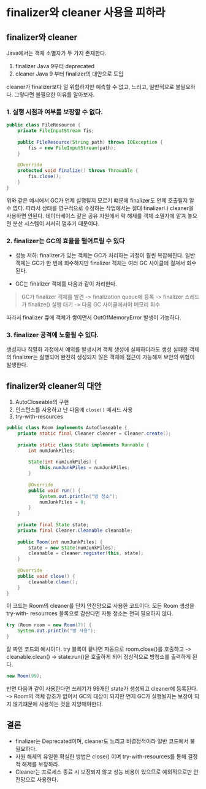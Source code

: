 # finalizer와 cleaner 사용을 피하라

## finalizer와 cleaner
Java에서는 객체 소멸자가 두 가지 존재한다. 
1. finalizer
Java 9부터 deprecated
2. cleaner
Java 9 부터 finalizer의 대안으로 도입

cleaner가 finalizer보다 덜 위험하지만 예측할 수 없고, 느리고, 일반적으로 불필요하다. 그렇다면 불필요한 이유를 알아보자.

### 1. 실행 시점과 여부를 보장할 수 없다.

```Java
public class FileResource {
    private FileInputStream fis;
    
    public FileResource(String path) throws IOException {
        fis = new FileInputStream(path);
    }
    
    @Override
    protected void finalize() throws Throwable {
        fis.close(); 
    }
}
```
위와 같은 예시에서 GC가 언제 실행될지 모르기 떄문에 finalizer도 언제 호출될지 알 수 없다. 따라서 상태를 영구적으로 수정하는 작업에서는 절대 finalizer나 cleaner을 사용하면 안된다. 데이터베이스 같은 공유 자원에서 락 해제를 객체 소멸자에 맡겨 놓으면 분산 시스템이 서서히 멈추기 때문이다. 

### 2. finalizer는 GC의 효율을 떨어트릴 수 있다

- 성능 저하: finalizer가 있는 객체는 GC가 처리하는 과정이 훨씬 복잡해진다.
일반 객체는 GC가 한 번에 회수하지만 finalizer 객체는 여러 GC 사이클에 걸쳐서 회수된다.
  
- GC는 finalizer 객체를 다음과 같이 처리한다. 

> GC가 finalizer 객체를 발견 -> finalization queue에 등록 -> finalizer 스레드가 finalize() 실행 대기 -> 다음 GC 사이클에서야 메모리 회수
  
따라서 finalizer 큐에 객체가 쌓이면서 OutOfMemoryError 발생이 가능하다.

### 3. finalizer 공격에 노출될 수 있다.
생성자나 직렬화 과정에서 예외를 발생시켜 객체 생성에 실패하더라도 생성 실패한 객체의 finalizer는 실행되어 완전히 생성되지 않은 객체에 접근이 가능해져 보안의 위험이 발생한다.

## finalizer와 cleaner의 대안
1. AutoCloseable의 구현
2. 인스턴스를 사용하고 난 다음에 `close()` 메서드 사용
3. try-with-resources 

```Java
public class Room implements AutoCloseable {
    private static final Cleaner cleaner = Cleaner.create();
    
    private static class State implements Runnable {
        int numJunkPiles; 
        
        State(int numJunkPiles) {
            this.numJunkPiles = numJunkPiles;
        }
        
        @Override
        public void run() {
            System.out.println("방 청소");
            numJunkPiles = 0;
        }
    }
    
    private final State state;
    private final Cleaner.Cleanable cleanable;
    
    public Room(int numJunkPiles) {
        state = new State(numJunkPiles);
        cleanable = cleaner.register(this, state);
    }
    
    @Override
    public void close() {
        cleanable.clean();
    }
}
```

이 코드는 Room의 cleaner를 단지 안전망으로 사용한 코드이다. 모든 Room 생성을 try-with- resourrces 블록으로 감싼다면 자동 청소는 전혀 필요하지 않다. 

```Java
try (Room room = new Room(7)) {
    System.out.println("방 사용");
}
```
잘 짜인 코드의 예시이다. try 블록이 끝나면 자동으로 room.close()를 호출하고 -> cleanable.clean() -> state.run()을 호출하게 되어 정상적으로 방청소를 출력하게 된다. 

```Java
new Room(99);
```
반면 다음과 같이 사용한다면 쓰레기가 99개인 state가 생성되고 cleaner에 등록된다. -> Room의 객체 참조가 없어서 GC의 대상이 되지만 언제 GC가 실행될지는 보장이 되지 않기떄문에 사용하는 것을 지양해야한다. 

## 결론
- finalizer는 Deprecated이며, cleaner도 느리고 비결정적이라 일반 코드에서 불필요하다.
- 자원 해제의 유일한 확실한 방법은 close() 이며 try-with-resources를 통해 결정적 해제를 보장하라.
- Cleaner는 프로세스 종료 시 보장되지 않고 성능 비용이 있으므로 예외적으로만 안전망으로 사용한다.